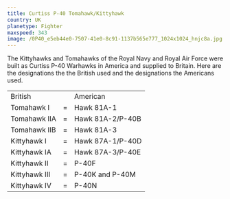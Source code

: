 ```yaml
---
title: Curtiss P-40 Tomahawk/Kittyhawk
country: UK
planetype: Fighter
maxspeed: 343
image: /0P40_e5eb44e0-7507-41e0-8c91-1137b565e777_1024x1024_hnjc8a.jpg
---
```

The Kittyhawks and Tomahawks of the Royal Navy and Royal Air Force were built as Curtiss P-40 Warhawks in America and supplied to Britain. Here are the designations the the British used and the designations the Americans used. 

<table>
<tr>
<td>British</td>
<td style="padding:0 10px">  </td>
<td>American</td>
</tr>
<tr>
<td>Tomahawk I</td>
<td> = </td>
<td>Hawk 81A-1</td>
</tr>
<tr>
<td>Tomahawk IIA</td>
<td> = </td>
<td>Hawk 81A-2/P-40B</td>
</tr>
<tr>
<td>Tomahawk IIB</td>
<td> = </td>
<td>Hawk 81A-3</td>
</tr>
<tr>
<td>Kittyhawk I</td>
<td> = </td>
<td>Hawk 87A-1/P-40D</td>
</tr>
<tr>
<td>Kittyhawk IA</td>
<td> = </td>
<td>Hawk 87A-3/P-40E</td>
</tr>
<tr>
<td>Kittyhawk II</td>
<td> = </td>
<td>P-40F</td>
</tr>
<tr>
<td>Kittyhawk III</td>
<td> = </td>
<td>P-40K and P-40M</td>
</tr>
<tr>
<td>Kittyhawk IV</td>
<td> = </td>
<td>P-40N</td>
</tr>

</table>
